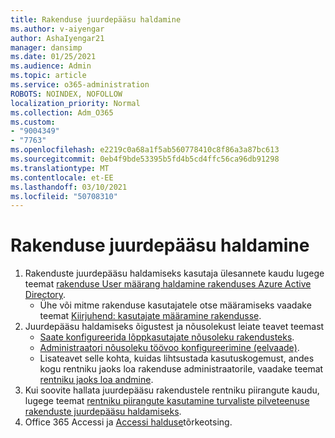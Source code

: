 ```yaml
---
title: Rakenduse juurdepääsu haldamine
ms.author: v-aiyengar
author: AshaIyengar21
manager: dansimp
ms.date: 01/25/2021
ms.audience: Admin
ms.topic: article
ms.service: o365-administration
ROBOTS: NOINDEX, NOFOLLOW
localization_priority: Normal
ms.collection: Adm_O365
ms.custom:
- "9004349"
- "7763"
ms.openlocfilehash: e2219c0a68a1f5ab560778410c8f86a3a87bc613
ms.sourcegitcommit: 0eb4f9bde53395b5fd4b5cd4ffc56ca96db91298
ms.translationtype: MT
ms.contentlocale: et-EE
ms.lasthandoff: 03/10/2021
ms.locfileid: "50708310"
---
```

# <a name="manage-application-access"></a>Rakenduse juurdepääsu haldamine

1. Rakenduste juurdepääsu haldamiseks kasutaja ülesannete kaudu lugege teemat [rakenduse User määrang haldamine rakenduses Azure Active Directory](https://docs.microsoft.com/azure/active-directory/manage-apps/assign-user-or-group-access-portal).
    - Ühe või mitme rakenduse kasutajatele otse määramiseks vaadake teemat [Kiirjuhend: kasutajate määramine rakendusse](https://docs.microsoft.com/azure/active-directory/manage-apps/assign-user-or-group-access-portal).
1. Juurdepääsu haldamiseks õigustest ja nõusolekust leiate teavet teemast
    - [Saate konfigureerida lõppkasutajate nõusoleku rakendusteks](https://docs.microsoft.com/azure/active-directory/manage-apps/configure-user-consent?tabs=azure-portal). 
    - [Administraatori nõusoleku töövoo konfigureerimine (eelvaade)](https://docs.microsoft.com/azure/active-directory/manage-apps/configure-admin-consent-workflow). 
    - Lisateavet selle kohta, kuidas lihtsustada kasutuskogemust, andes kogu rentniku jaoks loa rakenduse administraatorile, vaadake teemat [rentniku jaoks loa andmine](https://docs.microsoft.com/azure/active-directory/manage-apps/grant-admin-consent). 
1. Kui soovite hallata juurdepääsu rakendustele rentniku piirangute kaudu, lugege teemat [rentniku piirangute kasutamine turvaliste pilveteenuse rakenduste juurdepääsu haldamiseks](https://docs.microsoft.com/azure/active-directory/manage-apps/tenant-restrictions). 
1. Office 365 Accessi ja [Accessi halduse](https://docs.microsoft.com/office365/troubleshoot/access-management/cannot-add-guest-users-in-m365-admin-center)tõrkeotsing.
